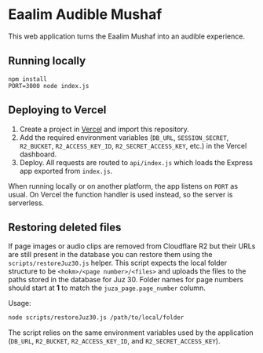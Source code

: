 # Eaalim Audible Mushaf

This web application turns the Eaalim Mushaf into an audible experience.

## Running locally

```
npm install
PORT=3000 node index.js
```

## Deploying to Vercel

1. Create a project in [Vercel](https://vercel.com/) and import this
   repository.
2. Add the required environment variables (`DB_URL`, `SESSION_SECRET`,
   `R2_BUCKET`, `R2_ACCESS_KEY_ID`, `R2_SECRET_ACCESS_KEY`, etc.) in the Vercel
   dashboard.
3. Deploy. All requests are routed to `api/index.js` which loads the Express
   app exported from `index.js`.

When running locally or on another platform, the app listens on `PORT` as
usual. On Vercel the function handler is used instead, so the server is
serverless.

## Restoring deleted files

If page images or audio clips are removed from Cloudflare R2 but their
URLs are still present in the database you can restore them using the
`scripts/restoreJuz30.js` helper. This script expects the local folder
structure to be `<hokm>/<page number>/<files>` and uploads the files to
the paths stored in the database for Juz 30. Folder names for page
numbers should start at **1** to match the `juza_page.page_number`
column.

Usage:

```bash
node scripts/restoreJuz30.js /path/to/local/folder
```

The script relies on the same environment variables used by the
application (`DB_URL`, `R2_BUCKET`, `R2_ACCESS_KEY_ID`, and
`R2_SECRET_ACCESS_KEY`).
